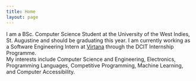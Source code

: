 ```yaml
---
title: Home
layout: page
---
```


I am a BSc. Computer Science Student at the University of the West Indies, St. Augustine and should be graduating this year. I am currently working as a Software Engineering Intern at [Virtana](https://virtanatech.com/) through the DCIT Internship Programme. <br>
My interests include Computer Science and Engineering, Electronics, Programming Languages, Competitive Programming, Machine Learning, and Computer Accessibility.
